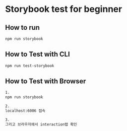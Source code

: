 # Storybook test for beginner

## How to run

```bash
npm run storybook
```

## How to Test with CLI

```bash
npm run test-storybook
```

## How to Test with Browser

```bash
1.
npm run storybook

2.
localhost:6006 접속

3.
그리고 브라우저에서 interaction탭 확인
```



